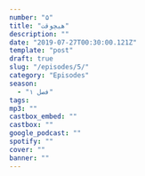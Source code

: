 ```yaml
---
number: "۵"
title: "هیچوقت"
description: ""
date: "2019-07-27T00:30:00.121Z"
template: "post"
draft: true
slug: "/episodes/5/"
category: "Episodes"
season:
  - "فصل ۱"
tags:
mp3: ""
castbox_embed: ""
castbox: ""
google_podcast: ""
spotify: ""
cover: ""
banner: ""
---
```

